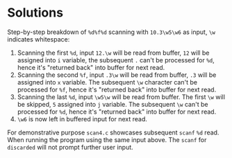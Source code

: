 # Solutions

Step-by-step breakdown of `%d%f%d` scanning with `10.3\w5\w6` as input, `\w` indicates whitespace:

1. Scanning the first `%d`, input `12.\w` will be read from buffer, `12` will be assigned into `i` variable, the subsequent `.` can't be processed for `%d`, hence it's "returned back" into buffer for next read.
2. Scanning the second `%f`, input `.3\w` will be read from buffer, `.3` will be assigned into `x` variable. The subsequent `\w` character can't be processed for `%f`, hence it's "returned back" into buffer for next read.
3. Scanning the last `%d`, input `\w5\w` will be read from buffer. The first `\w` will be skipped, `5` assigned into `j` variable. The subsequent `\w` can't be processed for `%d`, hence it's "returned back" into buffer for next read.
4. `\w6` is now left in buffered input for next read.

For demonstrative purpose `scan4.c` showcases subsequent `scanf` `%d` read. When running the program using the same input above. The `scanf` for `discarded` will not prompt further user input.
